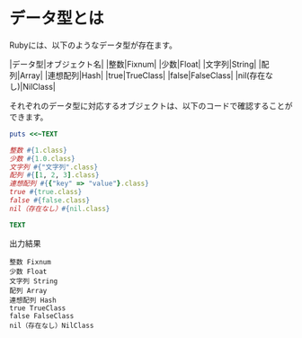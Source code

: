 # データ型とは
Rubyには、以下のようなデータ型が存在ます。

|データ型|オブジェクト名|
|整数|Fixnum|
|少数|Float|
|文字列|String|
|配列|Array|
|連想配列|Hash|
|true|TrueClass|
|false|FalseClass|
|nil(存在なし)|NilClass|


それぞれのデータ型に対応するオブジェクトは、以下のコードで確認することができます。

```ruby
puts <<~TEXT

整数 #{1.class}
少数 #{1.0.class}
文字列 #{"文字列".class}
配列 #{[1, 2, 3].class}
連想配列 #{{"key" => "value"}.class}
true #{true.class}
false #{false.class}
nil（存在なし）#{nil.class}

TEXT
```

出力結果

```
整数 Fixnum
少数 Float
文字列 String
配列 Array
連想配列 Hash
true TrueClass
false FalseClass
nil（存在なし）NilClass
```

